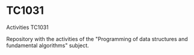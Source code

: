 # TC1031
Activities TC1031

Repository with the activities of the "Programming of data structures and fundamental algorithms" subject.
